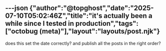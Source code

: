 ---json
{"author":"@topghost","date":"2025-07-10T05:02:46Z","title":"it&#x27;s actually been a while since I tested in production","tags":["octobug (meta)"],"layout":"layouts/post.njk"}
---
does this set the date correctly? and publish all the posts in the right order?

